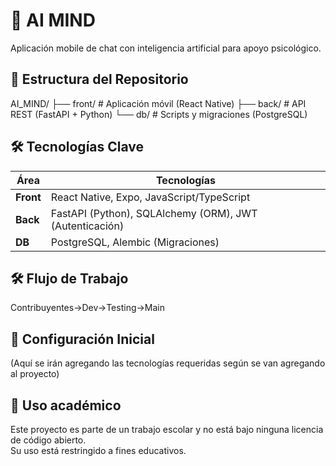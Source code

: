 # 🚀 AI  MIND
Aplicación mobile de chat con inteligencia artificial para apoyo psicológico.

## 📌 Estructura del Repositorio
AI_MIND/
├── front/ # Aplicación móvil (React Native)
├── back/ # API REST (FastAPI + Python)
└── db/ # Scripts y migraciones (PostgreSQL)

## 🛠 Tecnologías Clave
| Área       | Tecnologías                                                                |
|------------|----------------------------------------------------------------------------|
| **Front**  | React Native, Expo, JavaScript/TypeScript                                  |
| **Back**   | FastAPI (Python), SQLAlchemy (ORM), JWT (Autenticación)                    |
| **DB**     | PostgreSQL, Alembic (Migraciones)                                          |

## 🛠 Flujo de Trabajo
Contribuyentes->Dev->Testing->Main

## 🚀 Configuración Inicial
(Aquí se irán agregando las tecnologías requeridas según se van agregando al proyecto)

## 📜 Uso académico  
Este proyecto es parte de un trabajo escolar y no está bajo ninguna licencia de código abierto.  
Su uso está restringido a fines educativos.  
